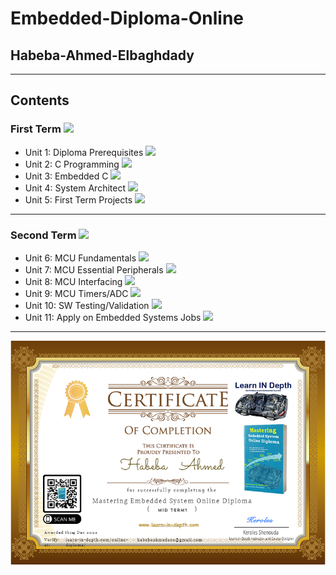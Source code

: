 # Embedded-Diploma-Online

## Habeba-Ahmed-Elbaghdady
---------------------------
## Contents

### First Term ![](https://geps.dev/progress/20)

* Unit 1: Diploma Prerequisites ![](https://geps.dev/progress/100)
* Unit 2: C Programming ![](https://geps.dev/progress/94)
* Unit 3: Embedded C ![](https://geps.dev/progress/83)
* Unit 4: System Architect ![](https://geps.dev/progress/100)
* Unit 5: First Term Projects ![](https://geps.dev/progress/20)
--------------------------------
### Second Term ![](https://geps.dev/progress/0)

* Unit 6: MCU Fundamentals ![](https://geps.dev/progress/0)
* Unit 7: MCU Essential Peripherals ![](https://geps.dev/progress/0)
* Unit 8: MCU Interfacing ![](https://geps.dev/progress/0)
* Unit 9: MCU Timers/ADC ![](https://geps.dev/progress/0)
* Unit 10: SW Testing/Validation ![](https://geps.dev/progress/0)
* Unit 11: Apply on Embedded Systems Jobs ![](https://geps.dev/progress/0)
 ------------------------------
![Midterm1-Certificate](/midterm1.png)

